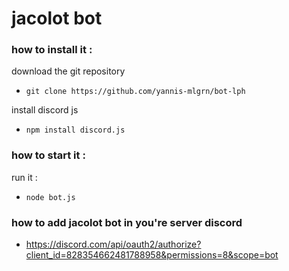 #  jacolot bot

### how to install it :

download the git repository

- `git clone https://github.com/yannis-mlgrn/bot-lph`

install discord js

- `npm install discord.js`

### how to start it :

run it : 
- `node bot.js`

### how to add jacolot bot in you're server discord

- https://discord.com/api/oauth2/authorize?client_id=828354662481788958&permissions=8&scope=bot